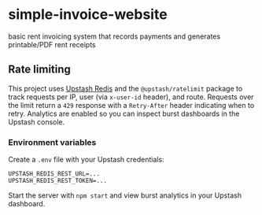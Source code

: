 # simple-invoice-website

basic rent invoicing system that records payments and generates printable/PDF rent receipts

## Rate limiting

This project uses [Upstash Redis](https://upstash.com) and the `@upstash/ratelimit` package to
track requests per IP, user (via `x-user-id` header), and route. Requests over the limit return a
`429` response with a `Retry-After` header indicating when to retry. Analytics are enabled so you can
inspect burst dashboards in the Upstash console.

### Environment variables

Create a `.env` file with your Upstash credentials:

```
UPSTASH_REDIS_REST_URL=...
UPSTASH_REDIS_REST_TOKEN=...
```

Start the server with `npm start` and view burst analytics in your Upstash dashboard.
